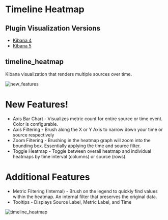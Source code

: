 # Timeline Heatmap

## Plugin Visualization Versions
* [Kibana 4](https://github.com/JacobBrandt/timeline_heatmap/tree/4.6)
* [Kibana 5](https://github.com/JacobBrandt/timeline_heatmap/tree/5.1)

## timeline_heatmap
Kibana visualization that renders multiple sources over time.

![new_features](https://user-images.githubusercontent.com/5314322/29205728-d4a6b6bc-7e3b-11e7-8464-7d65a95be1ef.png)

# New Features!
* Axis Bar Chart - Visualizes metric count for entire source or time event.  Color is configurable.
* Axis Filtering - Brush along the X or Y Axis to narrow down your time or source respectively
* Zoom Filtering - Brushing in the heatmap graph will zoom into the bounding box.  Essentially applying the time and source filter.
* Toggle Heatmap - Toggle between overall heatmap and individual heatmaps by time interval (columns) or source (rows).

# Additional Features
* Metric Filtering (Internal) - Brush on the legend to quickly find values within the heatmap.  An internal filter that preserves the original data.
* Tooltips - Displays Source Label, Metric Label, and Time

![timeline_heatmap](https://cloud.githubusercontent.com/assets/5314322/24117992/d7dc2d34-0d71-11e7-87be-8d1e123731c5.gif)
